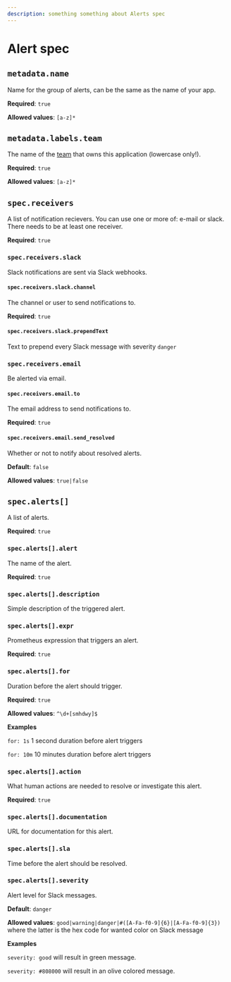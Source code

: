 ```yaml
---
description: something something about Alerts spec
---
```

# Alert spec

## `metadata.name`
Name for the group of alerts, can be the same as the name of your app.

**Required**: `true`

**Allowed values**: `[a-z]*`

## `metadata.labels.team`
The name of the [team](../../basics/teams.md) that owns this application (lowercase only!).

**Required**: `true`

**Allowed values**: `[a-z]*`

## `spec.receivers`
A list of notification recievers. You can use one or more of: e-mail or slack. There needs to be at least one receiver.

**Required**: `true`

### `spec.receivers.slack`
Slack notifications are sent via Slack webhooks.

#### `spec.receivers.slack.channel`
The channel or user to send notifications to.

**Required**: `true`

#### `spec.receivers.slack.prependText`
Text to prepend every Slack message with severity `danger`

### `spec.receivers.email`
Be alerted via email.

#### `spec.receivers.email.to`
The email address to send notifications to.

**Required**: `true`

#### `spec.receivers.email.send_resolved`
Whether or not to notify about resolved alerts.

**Default**: `false`

**Allowed values**: `true|false`

## `spec.alerts[]`
A list of alerts.

**Required**: `true`

### `spec.alerts[].alert`
The name of the alert.

**Required**: `true`

### `spec.alerts[].description`
Simple description of the triggered alert.

### `spec.alerts[].expr`
Prometheus expression that triggers an alert.

**Required**: `true`
 
### `spec.alerts[].for`
Duration before the alert should trigger.

**Required**: `true`

**Allowed values**: `^\d+[smhdwy]$`

**Examples**

`for: 1s` 1 second duration before alert triggers

`for: 10m` 10 minutes duration before alert triggers

### `spec.alerts[].action`
What human actions are needed to resolve or investigate this alert.

**Required**: `true`

### `spec.alerts[].documentation`
URL for documentation for this alert.

### `spec.alerts[].sla`
Time before the alert should be resolved.

### `spec.alerts[].severity`
Alert level for Slack messages.

**Default**: `danger`

**Allowed values**: `good|warning|danger|#([A-Fa-f0-9]{6}|[A-Fa-f0-9]{3})` where the latter is the hex code for wanted color on Slack message

**Examples**

`severity: good` will result in green message.

`severity: #808000` will result in an olive colored message.
